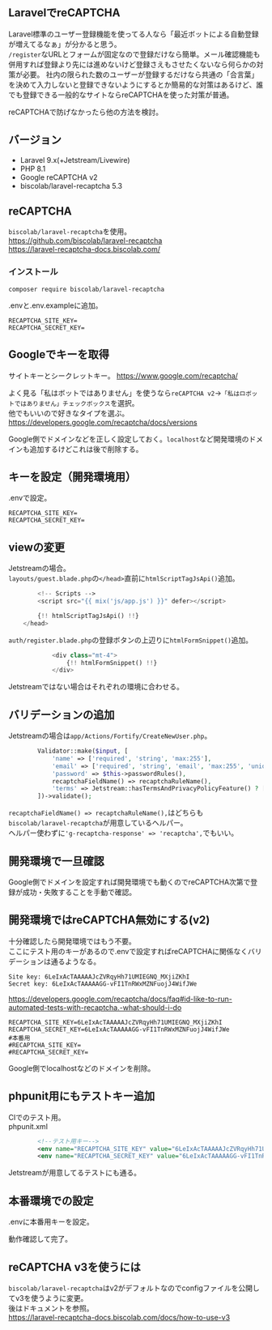 LaravelでreCAPTCHA
----

Laravel標準のユーザー登録機能を使ってる人なら「最近ボットによる自動登録が増えてるなぁ」が分かると思う。  
`/register`なURLとフォームが固定なので登録だけなら簡単。メール確認機能も併用すれば登録より先には進めないけど登録さえもさせたくないなら何らかの対策が必要。 
社内の限られた数のユーザーが登録するだけなら共通の「合言葉」を決めて入力しないと登録できないようにするとか簡易的な対策はあるけど、誰でも登録できる一般的なサイトならreCAPTCHAを使った対策が普通。  

reCAPTCHAで防げなかったら他の方法を検討。

## バージョン
- Laravel 9.x(+Jetstream/Livewire)
- PHP 8.1
- Google reCAPTCHA v2
- biscolab/laravel-recaptcha 5.3

## reCAPTCHA
`biscolab/laravel-recaptcha`を使用。  
https://github.com/biscolab/laravel-recaptcha  
https://laravel-recaptcha-docs.biscolab.com/

### インストール
```
composer require biscolab/laravel-recaptcha
```

.envと.env.exampleに追加。
```
RECAPTCHA_SITE_KEY=
RECAPTCHA_SECRET_KEY=
```

## Googleでキーを取得
サイトキーとシークレットキー。
https://www.google.com/recaptcha/

よく見る「私はボットではありません」を使うなら`reCAPTCHA v2`→`「私はロボットではありません」チェックボックス`を選択。  
他でもいいので好きなタイプを選ぶ。  
https://developers.google.com/recaptcha/docs/versions

Google側でドメインなどを正しく設定しておく。`localhost`など開発環境のドメインも追加するけどこれは後で削除する。

## キーを設定（開発環境用）
.envで設定。
```
RECAPTCHA_SITE_KEY=
RECAPTCHA_SECRET_KEY=
```

## viewの変更
Jetstreamの場合。  
`layouts/guest.blade.php`の`</head>`直前に`htmlScriptTagJsApi()`追加。
```php
        <!-- Scripts -->
        <script src="{{ mix('js/app.js') }}" defer></script>

        {!! htmlScriptTagJsApi() !!}
    </head>
```

`auth/register.blade.php`の登録ボタンの上辺りに`htmlFormSnippet()`追加。
```php
            <div class="mt-4">
                {!! htmlFormSnippet() !!}
            </div>
```

Jetstreamではない場合はそれぞれの環境に合わせる。

## バリデーションの追加
Jetstreamの場合は`app/Actions/Fortify/CreateNewUser.php`。 
```php
        Validator::make($input, [
            'name' => ['required', 'string', 'max:255'],
            'email' => ['required', 'string', 'email', 'max:255', 'unique:users'],
            'password' => $this->passwordRules(),
            recaptchaFieldName() => recaptchaRuleName(),
            'terms' => Jetstream::hasTermsAndPrivacyPolicyFeature() ? ['required', 'accepted'] : '',
        ])->validate();
```

`recaptchaFieldName() => recaptchaRuleName(),`はどちらも`biscolab/laravel-recaptcha`が用意しているヘルパー。  
ヘルパー使わずに`'g-recaptcha-response' => 'recaptcha',`でもいい。

## 開発環境で一旦確認
Google側でドメインを設定すれば開発環境でも動くのでreCAPTCHA次第で登録が成功・失敗することを手動で確認。

## 開発環境ではreCAPTCHA無効にする(v2)
十分確認したら開発環境ではもう不要。  
ここにテスト用のキーがあるので.envで設定すればreCAPTCHAに関係なくバリデーションは通るようなる。
```
Site key: 6LeIxAcTAAAAAJcZVRqyHh71UMIEGNQ_MXjiZKhI
Secret key: 6LeIxAcTAAAAAGG-vFI1TnRWxMZNFuojJ4WifJWe
```
https://developers.google.com/recaptcha/docs/faq#id-like-to-run-automated-tests-with-recaptcha.-what-should-i-do

```
RECAPTCHA_SITE_KEY=6LeIxAcTAAAAAJcZVRqyHh71UMIEGNQ_MXjiZKhI
RECAPTCHA_SECRET_KEY=6LeIxAcTAAAAAGG-vFI1TnRWxMZNFuojJ4WifJWe
#本番用
#RECAPTCHA_SITE_KEY=
#RECAPTCHA_SECRET_KEY=
```

Google側でlocalhostなどのドメインを削除。

## phpunit用にもテストキー追加
CIでのテスト用。  
phpunit.xml
```xml
        <!--テスト用キー-->
        <env name="RECAPTCHA_SITE_KEY" value="6LeIxAcTAAAAAJcZVRqyHh71UMIEGNQ_MXjiZKhI"/>
        <env name="RECAPTCHA_SECRET_KEY" value="6LeIxAcTAAAAAGG-vFI1TnRWxMZNFuojJ4WifJWe"/>
```

Jetstreamが用意してるテストにも通る。

## 本番環境での設定
.envに本番用キーを設定。

動作確認して完了。

## reCAPTCHA v3を使うには
`biscolab/laravel-recaptcha`はv2がデフォルトなのでconfigファイルを公開してv3を使うように変更。  
後はドキュメントを参照。  
https://laravel-recaptcha-docs.biscolab.com/docs/how-to-use-v3



